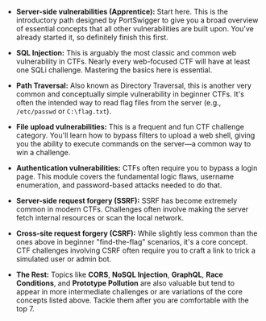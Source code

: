 - **Server-side vulnerabilities (Apprentice):** Start here. This is the introductory path designed by PortSwigger to give you a broad overview of essential concepts that all other vulnerabilities are built upon. You've already started it, so definitely finish this first.
    
- **SQL Injection:** This is arguably the most classic and common web vulnerability in CTFs. Nearly every web-focused CTF will have at least one SQLi challenge. Mastering the basics here is essential.
    
- **Path Traversal:** Also known as Directory Traversal, this is another very common and conceptually simple vulnerability in beginner CTFs. It's often the intended way to read flag files from the server (e.g., `/etc/passwd` or `C:\flag.txt`).
    
- **File upload vulnerabilities:** This is a frequent and fun CTF challenge category. You'll learn how to bypass filters to upload a web shell, giving you the ability to execute commands on the server—a common way to win a challenge.
    
- **Authentication vulnerabilities:** CTFs often require you to bypass a login page. This module covers the fundamental logic flaws, username enumeration, and password-based attacks needed to do that.
    
- **Server-side request forgery (SSRF):** SSRF has become extremely common in modern CTFs. Challenges often involve making the server fetch internal resources or scan the local network.
    
- **Cross-site request forgery (CSRF):** While slightly less common than the ones above in beginner "find-the-flag" scenarios, it's a core concept. CTF challenges involving CSRF often require you to craft a link to trick a simulated user or admin bot.
    
- **The Rest:** Topics like **CORS**, **NoSQL Injection**, **GraphQL**, **Race Conditions**, and **Prototype Pollution** are also valuable but tend to appear in more intermediate challenges or are variations of the core concepts listed above. Tackle them after you are comfortable with the top 7.